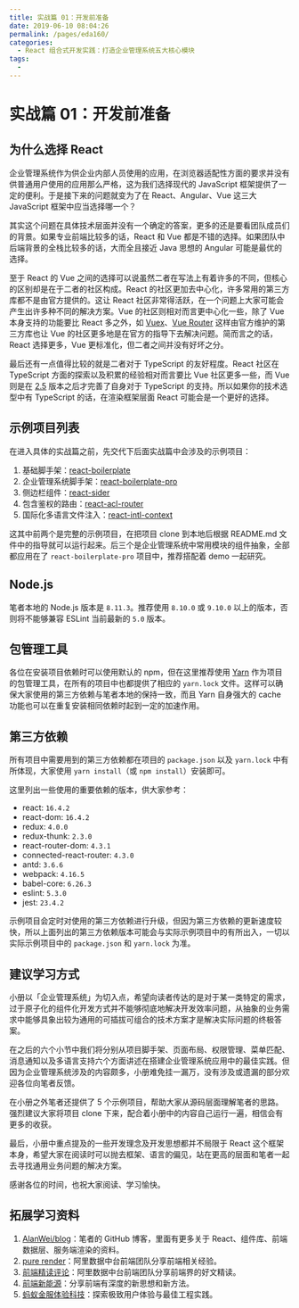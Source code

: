 ```yaml
---
title: 实战篇 01：开发前准备
date: 2019-06-10 08:04:26
permalink: /pages/eda160/
categories:
  - React 组合式开发实践：打造企业管理系统五大核心模块
tags:
  - 
---
```

# 实战篇 01：开发前准备

## 为什么选择 React

企业管理系统作为供企业内部人员使用的应用，在浏览器适配性方面的要求并没有供普通用户使用的应用那么严格，这为我们选择现代的 JavaScript 框架提供了一定的便利。于是接下来的问题就变为了在 React、Angular、Vue 这三大 JavaScript 框架中应当选择哪一个？

其实这个问题在具体技术层面并没有一个确定的答案，更多的还是要看团队成员们的背景。如果专业前端比较多的话，React 和 Vue 都是不错的选择。如果团队中后端背景的全栈比较多的话，大而全且接近 Java 思想的 Angular 可能是最优的选择。

至于 React 的 Vue 之间的选择可以说虽然二者在写法上有着许多的不同，但核心的区别却是在于二者的社区构成。React 的社区更加去中心化，许多常用的第三方库都不是由官方提供的。这让 React 社区非常得活跃，在一个问题上大家可能会产生出许多种不同的解决方案。Vue 的社区则相对而言更中心化一些，除了 Vue 本身支持的功能要比 React 多之外，如 [Vuex](https://vuex.vuejs.org/)、[Vue Router](https://router.vuejs.org/) 这样由官方维护的第三方库也让 Vue 的社区更多地是在官方的指导下去解决问题。简而言之的话，React 选择更多，Vue 更标准化，但二者之间并没有好坏之分。

最后还有一点值得比较的就是二者对于 TypeScript 的友好程度。React 社区在 TypeScript 方面的探索以及积累的经验相对而言要比 Vue 社区更多一些，而 Vue 则是在 [2.5](https://vuejs.org/v2/guide/typescript.html) 版本之后才完善了自身对于 TypeScript 的支持。所以如果你的技术选型中有 TypeScript 的话，在渲染框架层面 React 可能会是一个更好的选择。

## 示例项目列表

在进入具体的实战篇之前，先交代下后面实战篇中会涉及的示例项目：

1.  基础脚手架：[react-boilerplate](https://github.com/AlanWei/react-boilerplate)
2.  企业管理系统脚手架：[react-boilerplate-pro](https://github.com/AlanWei/react-boilerplate-pro)
3.  侧边栏组件：[react-sider](https://github.com/AlanWei/react-sider)
4.  包含鉴权的路由：[react-acl-router](https://github.com/AlanWei/react-acl-router)
5.  国际化多语言文件注入：[react-intl-context](https://github.com/AlanWei/react-intl-context)

这其中前两个是完整的示例项目，在把项目 clone 到本地后根据 README.md 文件中的指导就可以运行起来。后三个是企业管理系统中常用模块的组件抽象，全部都应用在了 `react-boilerplate-pro` 项目中，推荐搭配着 demo 一起研究。

## Node.js

笔者本地的 Node.js 版本是 `8.11.3`。推荐使用 `8.10.0` 或 `9.10.0` 以上的版本，否则将不能够兼容 ESLint 当前最新的 `5.0` 版本。

## 包管理工具

各位在安装项目依赖时可以使用默认的 npm，但在这里推荐使用 [Yarn](https://yarnpkg.com) 作为项目的包管理工具，在所有的项目中也都提供了相应的 `yarn.lock` 文件。这样可以确保大家使用的第三方依赖与笔者本地的保持一致，而且 Yarn 自身强大的 cache 功能也可以在重复安装相同依赖时起到一定的加速作用。

## 第三方依赖

所有项目中需要用到的第三方依赖都在项目的 `package.json` 以及 `yarn.lock` 中有所体现，大家使用 `yarn install`（或 `npm install`）安装即可。

这里列出一些使用的重要依赖的版本，供大家参考：

*   react: `16.4.2`
*   react-dom: `16.4.2`
*   redux: `4.0.0`
*   redux-thunk: `2.3.0`
*   react-router-dom: `4.3.1`
*   connected-react-router: `4.3.0`
*   antd: `3.6.6`
*   webpack: `4.16.5`
*   babel-core: `6.26.3`
*   eslint: `5.3.0`
*   jest: `23.4.2`

示例项目会定时对使用的第三方依赖进行升级，但因为第三方依赖的更新速度较快，所以上面列出的第三方依赖版本可能会与实际示例项目中的有所出入，一切以实际示例项目中的 `package.json` 和 `yarn.lock` 为准。

## 建议学习方式

小册以「企业管理系统」为切入点，希望向读者传达的是对于某一类特定的需求，过于原子化的组件化开发方式并不能够彻底地解决开发效率问题，从抽象的业务需求中能够具象出较为通用的可插拔可组合的技术方案才是解决实际问题的终极答案。

在之后的六个小节中我们将分别从项目脚手架、页面布局、权限管理、菜单匹配、消息通知以及多语言支持六个方面讲述在搭建企业管理系统应用中的最佳实践。但因为企业管理系统涉及的内容颇多，小册难免挂一漏万，没有涉及或遗漏的部分欢迎各位向笔者反馈。

在小册之外笔者还提供了 5 个示例项目，帮助大家从源码层面理解笔者的思路。强烈建议大家将项目 clone 下来，配合着小册中的内容自己运行一遍，相信会有更多的收获。

最后，小册中重点提及的一些开发理念及开发思想都并不局限于 React 这个框架本身，希望大家在阅读时可以抛去框架、语言的偏见，站在更高的层面和笔者一起去寻找通用业务问题的解决方案。

感谢各位的时间，也祝大家阅读、学习愉快。

## 拓展学习资料

1.  [AlanWei/blog](https://github.com/AlanWei/blog)：笔者的 GitHub 博客，里面有更多关于 React、组件库、前端数据层、服务端渲染的资料。
2.  [pure render](https://zhuanlan.zhihu.com/purerender)：阿里数据中台前端团队分享前端相关经验。
3.  [前端精读评论](https://zhuanlan.zhihu.com/FrontendPerusal)：阿里数据中台前端团队分享前端界的好文精读。
4.  [前端新能源](https://zhuanlan.zhihu.com/ne-fe)：分享前端有深度的新思想和新方法。
5.  [蚂蚁金服体验科技](https://zhuanlan.zhihu.com/xtech)：探索极致用户体验与最佳工程实践。
